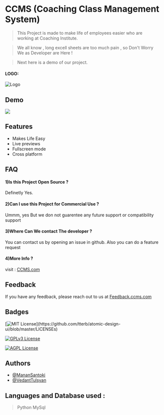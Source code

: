 
# CCMS (Coaching Class Management System)

>This Project is made to make life of employees easier who are working at Coaching Institute.

>We all know , long excell sheets are too much pain , so Don't Worry We as Developer are Here !

>Next here is a demo of our project.



#### LOGO:


![Logo](https://imagizer.imageshack.com/img923/3861/1wiuxc.png)

    
## Demo

![](https://media.giphy.com/media/LUw4qcMbbjo1xA8tHM/giphy.gif)


## Features

- Makes Life Easy
- Live previews
- Fullscreen mode
- Cross platform

  
## FAQ

#### 1)Is this Project Open Source ?

Definetly Yes.

#### 2)Can I use this Project for Commercial Use ?

Ummm, yes But we don not guarentee any future support or compatibility support

#### 3)Where Can We contact The developer ?

You can contact us by opening an issue in github. Also you can do a feature request

#### 4)More Info ?

visit : [CCMS.com](copyrightccms.wordpress.com)
## Feedback

If you have any feedback, please reach out to us at [Feedback.ccms.com](copyrightccms.wordpress.com)

  
## Badges



[![MIT License](https://img.shields.io/apm/l/atomic-design-ui.svg?)](https://github.com/tterb/atomic-design-ui/blob/master/LICENSEs)

[![GPLv3 License](https://img.shields.io/badge/License-GPL%20v3-yellow.svg)](https://opensource.org/licenses/)

[![AGPL License](https://img.shields.io/badge/license-AGPL-blue.svg)](http://www.gnu.org/licenses/agpl-3.0)

  
## Authors

- [@MananSantoki](https://github.com/Manan-Santoki)
- [@VedantTulsyan]()

  
## Languages and Database used : 

>Python
MySql





  
